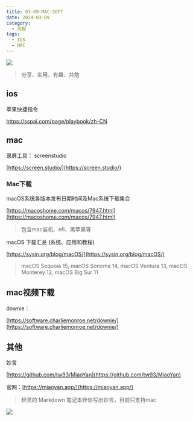 ```yaml
---
title: 03-09-MAC-SOFT
date: 2024-03-09
category:
  - 周报
tags:
  - IOS
  - MAC
---
```

![](https://img.nnxx.me/file/5a500390f31add8c94c98.jpg)

> 分享、实用、有趣、共勉



## ios


苹果快捷指令

https://sspai.com/page/playbook/zh-CN




## mac




录屏工具：
screenstudio

[https://screen.studio/](https://screen.studio/)



### Mac下载

macOS系统各版本发布日期时间及Mac系统下载集合

[https://macoshome.com/macos/7947.html](https://macoshome.com/macos/7947.html)
>包含mac装机、efi、黑苹果等



macOS 下载汇总 (系统、应用和教程)

[https://sysin.org/blog/macOS/](https://sysin.org/blog/macOS/)
>
>macOS Sequoia 15, macOS Sonoma 14, macOS Ventura 13, macOS Monterey 12, macOS Big Sur 11



## mac视频下载

downie：

[https://software.charliemonroe.net/downie/](https://software.charliemonroe.net/downie/)




## 其他

妙言

[https://github.com/tw93/MiaoYan](https://github.com/tw93/MiaoYan)

官网：[https://miaoyan.app/](https://miaoyan.app/)
>轻灵的 Markdown 笔记本伴你写出妙言，目前只支持mac

![](https://gw.alipayobjects.com/zos/k/8m/en.gif)







